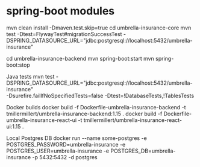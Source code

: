 # spring-boot modules
mvn clean install -Dmaven.test.skip=true 
cd umbrella-insurance-core
mvn test -Dtest=FlywayTest#migrationSuccessTest -DSPRING_DATASOURCE_URL="jdbc:postgresql://localhost:5432/umbrella-insurance"

cd umbrella-insurance-backend
mvn spring-boot:start
mvn spring-boot:stop

Java tests
mvn test -DSPRING_DATASOURCE_URL="jdbc:postgresql://localhost:5432/umbrella-insurance" \
-Dsurefire.failIfNoSpecifiedTests=false -Dtest=\!DatabaseTests,\!TablesTests


Docker builds
docker build -f Dockerfile-umbrella-insurance-backend -t tmillermillert/umbrella-insurance-backend:1.15 .
docker build -f Dockerfile-umbrella-insurance-react-ui -t tmillermillert/umbrella-insurance-react-ui:1.15 .

Local Postgres DB 
docker run --name some-postgres -e POSTGRES_PASSWORD=umbrella-insurance -e POSTGRES_USER=umbrella-insurance -e POSTGRES_DB=umbrella-insurance -p 5432:5432 -d postgres
